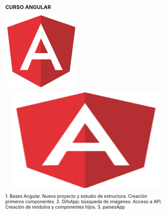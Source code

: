 ### CURSO ANGULAR

![logo Angular](/assets/angular.png)

<p align="center">
  <img width="460" height="300" src="/assets/angular.png">
</p>
1. Bases Angular. Nuevo proyecto y estudio de estructura. Creación primeros componentes.
2. GifsApp: búsqueda de imágenes. Acceso a API. Creación de módulos y componentes hijos.
3. paisesApp
